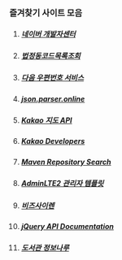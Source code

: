 ### 즐겨찾기 사이트 모음

1. ##### [네이버 개발자센터](https://developers.naver.com/main/)  
2. ##### [법정동코드목록조회](https://www.code.go.kr/stdcode/regCodeL.do)  
3. ##### [다음 우편번호 서비스](https://postcode.map.daum.net/guide#sample)  
4. ##### [json.parser.online](http://json.parser.online.fr/)
5. ##### [Kakao 지도 API](https://apis.map.kakao.com/)
6. ##### [Kakao Developers](https://developers.kakao.com/)
7. ##### [Maven Repository Search](https://mvnrepository.com/)
8. ##### [AdminLTE2 관리자 템플릿](https://adminlte.io/themes/AdminLTE/index2.html)
9. ##### [비즈사이렌](https://www.bizsiren.com/)
10. ##### [jQuery API Documentation](https://api.jquery.com/)
11. ##### [도서관 정보나루](https://www.data4library.kr/)
